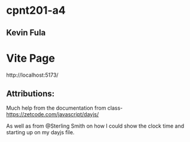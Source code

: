 # cpnt201-a4
## Kevin Fula

# Vite Page
http://localhost:5173/
## Attributions:
Much help from the documentation from class- 
https://zetcode.com/javascript/dayjs/

As well as from @Sterling Smith on how I could show the clock time and starting up on my dayjs file.